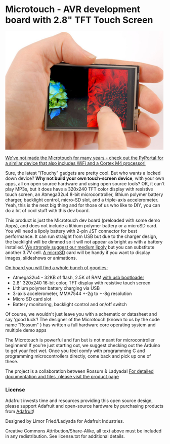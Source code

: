 # Microtouch - AVR development board with 2.8" TFT Touch Screen

<a href="http://www.adafruit.com/products/330"><img src="assets/board.jpg?raw=true" width="500px"></a>

[We've not made the Microtouch for many years - check out the PyPortal for a similar device that also includes WiFi and a Cortex M4 processor!](https://www.adafruit.com/product/4116)

Sure, the latest "iTouchy" gadgets are pretty cool. But who wants a locked down device? __Why not build your own touch-screen device__, with your own apps, all on open source hardware and using open source tools? OK, it can't play MP3s, but it does have a 320x240 TFT color display with resistive touch screen, an Atmega32u4 8-bit microcontroller, lithium polymer battery charger, backlight control, micro-SD slot, and a triple-axis accelerometer. Yeah, this is the next big thing and for those of us who like to DIY, you can do a lot of cool stuff with this dev board.

This product is just the Microtouch dev board (preloaded with some demo Apps), and does not include a lithium polymer battery or a microSD card. You will need a lipoly battery with 2-pin JST connector for best performance. It can run straight from USB but due to the charger design, the backlight will be dimmed so it will not appear as bright as with a battery installed. [We strongly suggest our medium lipoly](https://www.adafruit.com/product/258) but you can substitute another 3.7V cell. [A microSD](https://www.adafruit.com/product/102) card will be handy if you want to display images, slideshows or animations.

[On board you will find a whole bunch of goodies:](http://www.ladyada.net/products/microtouch/index.html#hardware_design)

- Atmega32u4 - 32KB of flash, 2.5K of RAM [with usb bootloader](http://www.ladyada.net/products/microtouch/index.html#bootloader)
- 2.8" 320x240 16-bit color, TFT display with resistive touch screen
- Lithium polymer battery charging via USB
- 3-axis accelerometer, MMA7544 +-2g to +-8g resolution
- Micro SD card slot
- Battery monitoring, backlight control and on/off switch

Of course, we wouldn't just leave you with a schematic or datasheet and say 'good luck'! The designer of the Microtouch (known to us by the code name "Rossum" ) has written a full hardware core operating system and multiple demo apps 

The Microtouch is powerful and fun but is not meant for microcontroller beginners! If you're just starting out, we suggest checking out the Arduino to get your feet wet. Once you feel comfy with programming C and programming microcontrollers directly, come back and pick up one of these.

The project is a collaboration between Rossum & Ladyada! [For detailed documentation and files, please visit the product page](http://www.ladyada.net/products/microtouch/index.html)

### License

Adafruit invests time and resources providing this open source design, please support Adafruit and open-source hardware by purchasing products from [Adafruit](https://www.adafruit.com)!

Designed by Limor Fried/Ladyada for Adafruit Industries.

Creative Commons Attribution/Share-Alike, all text above must be included in any redistribution. See license.txt for additional details.
